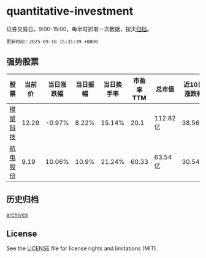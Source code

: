 # quantitative-investment

证券交易日，9:00-15:00，每半时抓取一次数据，按天[归档](archives)。

`更新时间：2025-09-18 15:31:39 +0800`

## 强势股票

|股票|当前价|当日涨跌幅|当日振幅|当日换手率|市盈率TTM|总市值|近10日涨跌幅|
|----|----|----|----|----|----|----|----|
|[模塑科技](https://xueqiu.com/S/SZ000700)|12.29|-0.97%|8.22%|15.14%|20.1|112.82亿|38.56%|
|[杭电股份](https://xueqiu.com/S/SH603618)|9.19|10.06%|10.9%|21.24%|60.33|63.54亿|30.54%|

## 历史归档

[archives](archives)

## License

See the [LICENSE](LICENSE) file for license rights and limitations (MIT).